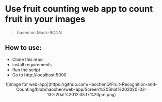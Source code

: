 # Use fruit counting web app to count fruit in your images

> based on Mask-RCNN


## How to use:

- Clone this repo 
- Install requirements
- Run the script
- Go to http://localhost:5000

<p align="center">
 ![image for web-app](https://github.com/HaochenQ/Fruit-Recognition-and-Counting/blob/haochen/web-app/Screen%20Shot%202020-02-13%20at%2012.03.17%20pm.png)
</p>


